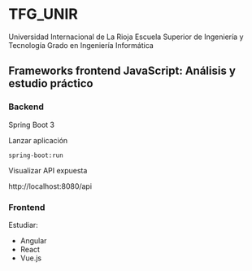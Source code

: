 # TFG_UNIR

Universidad Internacional de La Rioja
Escuela Superior de Ingeniería y Tecnología 
Grado en Ingeniería Informática

## Frameworks frontend JavaScript: Análisis y estudio práctico

### Backend

Spring Boot 3

Lanzar aplicación
```
spring-boot:run
```

Visualizar API expuesta

http://localhost:8080/api


### Frontend

Estudiar:

* Angular
* React
* Vue.js
